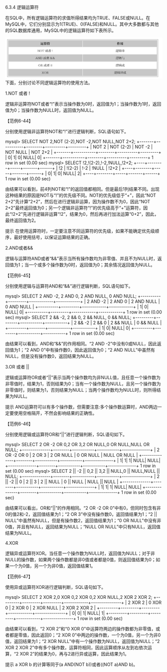 #### 
  6.3.4 逻辑运算符


在SQL中，所有逻辑运算符的求值所得结果均为TRUE、FALSE或NULL。在MySQL中，它们分别显示为1(TRUE)、0(FALSE)和NULL。其中大多数都与其他的SQL数据库通用，MySQL中的逻辑运算符如下表所示。

![Figure-0171-157.jpg](../images/Figure-0171-157.jpg)
下面，分别讨论不同逻辑运算符的使用方法。

1.NOT 或者 !

逻辑非运算符NOT或者“!”表示当操作数为0时，返回值为1；当操作数为1时，返回值为0；当操作数为NULL时，返回值为NULL。

【范例6-44】

分别使用逻辑非运算符NOT和“!”进行逻辑判断，SQL语句如下。

&#13;
    mysql> SELECT NOT 2,NOT (2-2),NOT -2,NOT NULL,NOT 2+2;&#13;
    +-------+-----------+--------+----------+---------+&#13;
    | NOT 2 | NOT (2-2) | NOT -2 | NOT NULL | NOT 2+2 |&#13;
    +-------+-----------+--------+----------+---------+&#13;
    |  0|    1|   0|  NULL|   0|&#13;
    +-------+-----------+--------+----------+---------+&#13;
    1 row in set (0.00 sec)&#13;
    mysql> SELECT !2,!(2-2),!-2,!NULL,!2+2;&#13;
    +----+--------+-----+-------+------+&#13;
    | !2 | !(2-2) | !-2 | !NULL | !2+2 |&#13;
    +----+--------+-----+-------+------+&#13;
    | 0|   1| 0| NULL|  2|&#13;
    +----+--------+-----+-------+------+&#13;
    1 row in set (0.00 sec)&#13;

由结果可以看到，前4列NOT和“!”的返回值都相同。但是最后1列结果不同。出现这种结果的原因是NOT与“!”的优先级不同。NOT的优先级低于“+”，因此“NOT 2+2”先计算“2+2”，然后在进行逻辑非运算，因为操作数不为0，因此“NOT 2+2”最终返回值为0；另一个逻辑非运算符“!”的优先级高于“+”运算符，因此“!2+2”先进行逻辑非运算“!2”，结果为0，然后再进行加法运算“0+2”，因此，最终返回值为2。

提示 
 在使用运算符时，一定要注意不同运算符的优先级，如果不能确定优先级顺序，最好使用括号，以保证运算结果的正确。

2.AND或者&&

逻辑与运算符AND或者“&&”表示当所有操作数均为非零值、并且不为NULL时，返回值为1；当一个或多个操作数为0时，返回值为0；其余情况返回值为NULL。

【范例6-45】

分别使用逻辑与运算符AND和“&&”进行逻辑判断，SQL语句如下。

&#13;
    mysql> SELECT 2 AND -2, 2 AND 0, 2 AND NULL, 0 AND NULL;&#13;
    +----------+---------+------------+------------+&#13;
    | 2 AND -2 | 2 AND 0 | 2 AND NULL | 0 AND NULL |&#13;
    +----------+---------+------------+------------+&#13;
    |    1|   0|   NULL|     0|&#13;
    +----------+---------+------------+------------+&#13;
    1 row in set (0.00 sec)&#13;
    mysql> SELECT 2 && -2, 2 && 0, 2 && NULL, 0 && NULL;&#13;
    +---------+--------+-----------+-----------+&#13;
    | 2 && -2 | 2 && 0 | 2 && NULL | 0 && NULL |&#13;
    +---------+--------+-----------+-----------+&#13;
    |   1|   0|   NULL|    0|&#13;
    +---------+--------+-----------+-----------+&#13;
    1 row in set (0.00 sec)&#13;

由结果可以看到，AND和“&&”的作用相同。“2 AND -2”中没有0或NULL，因此返回值为1；“2 AND 0”中有操作数0，因此返回值为0；“2 AND NULL”中虽然有NULL，但是没有操作数0，返回结果为NULL。

3.OR 或者 ||

逻辑或运算符OR或者“||”表示当两个操作数均为非NULL值，且任意一个操作数为非零值时，结果为1，否则结果为0；当有一个操作数为NULL，且另一个操作数为非零值时，则结果为1，否则结果为NULL；当两个操作数均为NULL时，则所得结果为NULL。

提示 
 AND运算符可以有多个操作数，但需要注意:多个操作数运算时，AND两边一定要使用空格隔开，不然会影响结果的正确性。

【范例6-46】

分别使用逻辑或运算符OR和“||”进行逻辑判断，SQL语句如下。

&#13;
    mysql> SELECT 2 OR -2 OR 0,2 OR 3,2 OR NULL,0 OR NULL,NULL OR NULL;&#13;
    +--------------+--------+-----------+-----------+--------------+&#13;
    | 2 OR -2 OR 0 | 2 OR 3 | 2 OR NULL | 0 OR NULL | NULL OR NULL |&#13;
    +--------------+--------+-----------+-----------+--------------+&#13;
    |      1|   1|    1|   NULL|    NULL|&#13;
    +--------------+--------+-----------+-----------+--------------+&#13;
    1 row in set (0.00 sec)&#13;
    mysql> SELECT 2 || -2 || 0,2 || 3,2 || NULL,0 || NULL,NULL || NULL;&#13;
    +--------------+--------+-----------+-----------+--------------+&#13;
    | 2 || -2 || 0 | 2 || 3 | 2 || NULL | 0 || NULL | NULL || NULL |&#13;
    +--------------+--------+-----------+-----------+--------------+&#13;
    |      1|   1|    1|   NULL|    NULL|&#13;
    +--------------+--------+-----------+-----------+--------------+&#13;
    1 row in set (0.00 sec)&#13;

由结果可以看出，OR和“||”的作用相同。“2 OR -2 OR 0”中有0，但同时包含有非0的值2和-2，返回值结果为1；“2 OR 3”中没有操作数0，返回值结果为1；“2 || NULL”中虽然有NULL，但是有操作数2，返回值结果为1；“0 OR NULL”中没有非0值，并且有NULL，返回结果为NULL；“NULL OR NULL”中只有NULL，返回值结果为NULL。

4.XOR

逻辑异或运算符XOR。当任意一个操作数为NULL时，返回值为NULL；对于非NULL的操作数，如果两个操作数都是非0值或者都是0值，则返回值结果为0；如果一个为0值，另一个为非0值，返回值结果1。

【范例6-47】

使用异或运算符XOR进行逻辑判断，SQL语句如下。

&#13;
    mysql> SELECT 2 XOR 2,0 XOR 0,2 XOR 0,2 XOR NULL,2 XOR 2 XOR 2;&#13;
    +---------+---------+---------+------------+---------------+&#13;
    | 2 XOR 2 | 0 XOR 0 | 2 XOR 0 | 2 XOR NULL | 2 XOR 2 XOR 2 |&#13;
    +---------+---------+---------+------------+---------------+&#13;
    |   0|   0|   1|   NULL|      1|&#13;
    +---------+---------+---------+------------+---------------+&#13;
    1 row in set (0.00 sec)&#13;

由结果可以看到，“2 XOR 2”和“0 XOR 0”中运算符两边的操作数都为非零值，或者都是零值，因此返回0；“2 XOR 0”中两边的操作数，一个为0值，另一个为非0值，返回结果为1；“2 XOR NULL”中有一个操作数为NULL，返回值为NULL；“2 XOR 2 XOR 2”中有多个操作数，运算符相同，因此运算顺序从左到右依次运算，“2 XOR 2”的结果为0，再与2进行异或运算，因此结果为1。

提示 
 a XOR b 的计算等同于(a AND(NOT b))或者((NOT a)AND b)。

